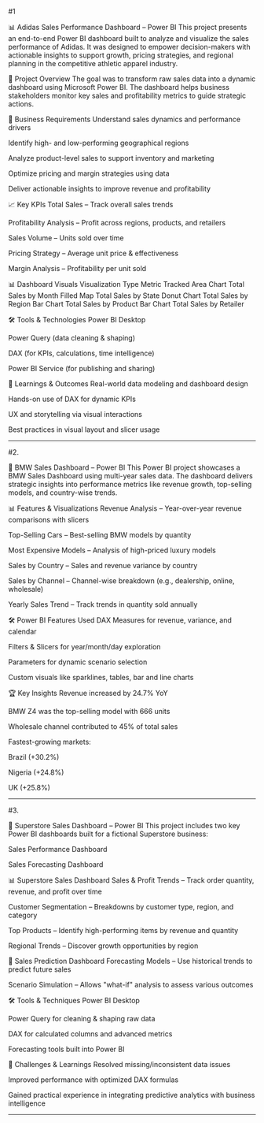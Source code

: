 #1


📊 Adidas Sales Performance Dashboard – Power BI
This project presents an end-to-end Power BI dashboard built to analyze and visualize the sales performance of Adidas. It was designed to empower decision-makers with actionable insights to support growth, pricing strategies, and regional planning in the competitive athletic apparel industry.

📌 Project Overview
The goal was to transform raw sales data into a dynamic dashboard using Microsoft Power BI. The dashboard helps business stakeholders monitor key sales and profitability metrics to guide strategic actions.

🎯 Business Requirements
Understand sales dynamics and performance drivers

Identify high- and low-performing geographical regions

Analyze product-level sales to support inventory and marketing

Optimize pricing and margin strategies using data

Deliver actionable insights to improve revenue and profitability

📈 Key KPIs
Total Sales – Track overall sales trends

Profitability Analysis – Profit across regions, products, and retailers

Sales Volume – Units sold over time

Pricing Strategy – Average unit price & effectiveness

Margin Analysis – Profitability per unit sold

📊 Dashboard Visuals
Visualization Type	Metric Tracked
Area Chart	Total Sales by Month
Filled Map	Total Sales by State
Donut Chart	Total Sales by Region
Bar Chart	Total Sales by Product
Bar Chart	Total Sales by Retailer

🛠️ Tools & Technologies
Power BI Desktop

Power Query (data cleaning & shaping)

DAX (for KPIs, calculations, time intelligence)

Power BI Service (for publishing and sharing)

📌 Learnings & Outcomes
Real-world data modeling and dashboard design

Hands-on use of DAX for dynamic KPIs

UX and storytelling via visual interactions

Best practices in visual layout and slicer usage


--------------------------------------------------------------------------------------------------------------------------------------------------------------------------------------------------------------------

#2. 


🚗 BMW Sales Dashboard – Power BI
This Power BI project showcases a BMW Sales Dashboard using multi-year sales data. The dashboard delivers strategic insights into performance metrics like revenue growth, top-selling models, and country-wise trends.

📊 Features & Visualizations
Revenue Analysis – Year-over-year revenue comparisons with slicers

Top-Selling Cars – Best-selling BMW models by quantity

Most Expensive Models – Analysis of high-priced luxury models

Sales by Country – Sales and revenue variance by country

Sales by Channel – Channel-wise breakdown (e.g., dealership, online, wholesale)

Yearly Sales Trend – Track trends in quantity sold annually

🛠️ Power BI Features Used
DAX Measures for revenue, variance, and calendar

Filters & Slicers for year/month/day exploration

Parameters for dynamic scenario selection

Custom visuals like sparklines, tables, bar and line charts

🏆 Key Insights
Revenue increased by 24.7% YoY

BMW Z4 was the top-selling model with 666 units

Wholesale channel contributed to 45% of total sales

Fastest-growing markets:

Brazil (+30.2%)

Nigeria (+24.8%)

UK (+25.8%)


--------------------------------------------------------------------------------------------------------------------------------------------------------------------------------------------------------------------

#3. 


🏪 Superstore Sales Dashboard – Power BI
This project includes two key Power BI dashboards built for a fictional Superstore business:

Sales Performance Dashboard

Sales Forecasting Dashboard

📊 Superstore Sales Dashboard
Sales & Profit Trends – Track order quantity, revenue, and profit over time

Customer Segmentation – Breakdowns by customer type, region, and category

Top Products – Identify high-performing items by revenue and quantity

Regional Trends – Discover growth opportunities by region

🔮 Sales Prediction Dashboard
Forecasting Models – Use historical trends to predict future sales

Scenario Simulation – Allows "what-if" analysis to assess various outcomes

🛠️ Tools & Techniques
Power BI Desktop

Power Query for cleaning & shaping raw data

DAX for calculated columns and advanced metrics

Forecasting tools built into Power BI

📌 Challenges & Learnings
Resolved missing/inconsistent data issues

Improved performance with optimized DAX formulas

Gained practical experience in integrating predictive analytics with business intelligence

--------------------------------------------------------------------------------------------------------------------------------------------------------------------------------------------------------------------
